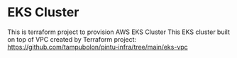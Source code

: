 # EKS Cluster
This is terraform project to provision AWS EKS Cluster
This EKS cluster built on top of VPC created by Terraform project: https://github.com/tampubolon/pintu-infra/tree/main/eks-vpc